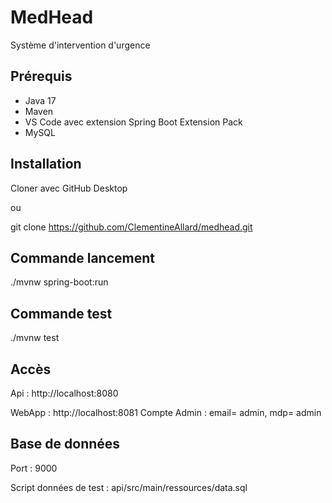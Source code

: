 # MedHead
Système d'intervention d'urgence

## Prérequis
- Java 17
- Maven
- VS Code avec extension Spring Boot Extension Pack
- MySQL

## Installation
Cloner avec GitHub Desktop

ou

git clone https://github.com/ClementineAllard/medhead.git

## Commande lancement
./mvnw spring-boot:run

## Commande test
./mvnw test

## Accès
Api : http://localhost:8080

WebApp : http://localhost:8081
Compte Admin : email= admin, mdp= admin

## Base de données 
Port : 9000

Script données de test : api/src/main/ressources/data.sql
